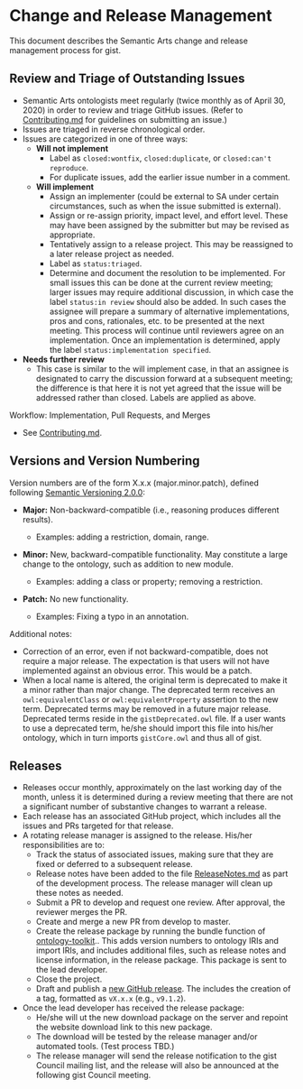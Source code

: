 Change and Release Management
=====

This document describes the Semantic Arts change and release management process for gist.

Review and Triage of Outstanding Issues
-----

- Semantic Arts ontologists meet regularly (twice monthly as of April 30, 2020) in order to review and triage GitHub issues. (Refer to [Contributing.md](Contributing.md) for guidelines on submitting an issue.)
- Issues are triaged in reverse chronological order.
- Issues are categorized in one of three ways:
  - **Will not implement**
    - Label as `closed:wontfix`, `closed:duplicate`, or `closed:can't reproduce`.
    - For duplicate issues, add the earlier issue number in a comment.
  - **Will implement**
    - Assign an implementer (could be external to SA under certain circumstances, such as when the issue submitted is external).
    - Assign or re-assign priority, impact level, and effort level. These may have been assigned by the submitter but may be revised as appropriate.
    - Tentatively assign to a release project. This may be reassigned to a later release project as needed.
    - Label as `status:triaged`.
    - Determine and document the resolution to be implemented. For small issues this can be done at the current review meeting; larger issues may require additional discussion, in which case the label `status:in review` should also be added. In such cases the assignee will prepare a summary of alternative implementations, pros and cons, rationales, etc. to be presented at the next meeting. This process will continue until reviewers agree on an implementation. Once an implementation is determined, apply the label `status:implementation specified`.
- **Needs further review**
    - This case is similar to the will implement case, in that an assignee is designated to carry the discussion forward at a subsequent meeting; the difference is that here it is not yet agreed that the issue will be addressed rather than closed. Labels are applied as above.

Workflow: Implementation, Pull Requests, and Merges
- See [Contributing.md](Contributing.md).


Versions and Version Numbering
-----

Version numbers are of the form X.x.x (major.minor.patch), defined following [Semantic Versioning 2.0.0](https://semver.org/):

- **Major:** Non-backward-compatible (i.e., reasoning produces different results).
  - Examples: adding a restriction, domain, range.

- **Minor:** New, backward-compatible functionality. May constitute a large change to the ontology, such as addition to new module.
  - Examples: adding a class or property; removing a restriction.

- **Patch:** No new functionality. 
  - Examples: Fixing a typo in an annotation.

Additional notes:
- Correction of an error, even if not backward-compatible, does not require a major release. The expectation is that users will not have implemented against an obvious error. This would be a patch.
- When a local name is altered, the original term is deprecated to make it a minor rather than major change. The deprecated term receives an `owl:equivalentClass` or `owl:equivalentProperty` assertion to the new term. Deprecated terms may be removed in a future major release. Deprecated terms reside in the `gistDeprecated.owl` file. If a user wants to use a deprecated term, he/she should import this file into his/her ontology, which in turn imports `gistCore.owl` and thus all of gist.

     
Releases
-----

- Releases occur monthly, approximately on the last working day of the month, unless it is determined during a review meeting that there are not a significant number of substantive changes to warrant a release.
- Each release has an associated GitHub project, which includes all the issues and PRs targeted for that release.
- A rotating release manager is assigned to the release. His/her responsibilities are to:
  - Track the status of associated issues, making sure that they are fixed or deferred to a subsequent release.
  - Release notes have been added to the file [ReleaseNotes.md](ReleaseNotes.md) as part of the development process. The release manager will clean up these notes as needed.
  - Submit a PR to develop and request one review. After approval, the reviewer merges the PR.
  - Create and merge a new PR from develop to master.
  - Create the release package by running the bundle function of [ontology-toolkit](https://github.com/semanticarts/ontology-toolkit).. This adds version numbers to ontology IRIs and import IRIs, and includes additional files, such as release notes and license information, in the release package. This package is sent to the lead developer.
  - Close the project.
  - Draft and publish a [new GitHub release](https://github.com/semanticarts/gist/releases/new). The includes the creation of a tag, formatted as `vX.x.x` (e.g., `v9.1.2`).
- Once the lead developer has received the release package:
  - He/she will ut the new download package on the server and repoint the website download link to this new package. 
  - The download will be tested by the release manager and/or automated tools. (Test process TBD.)
  - The release manager will send the release notification to the gist Council mailing list, and the release will also be announced at the following gist Council meeting.
